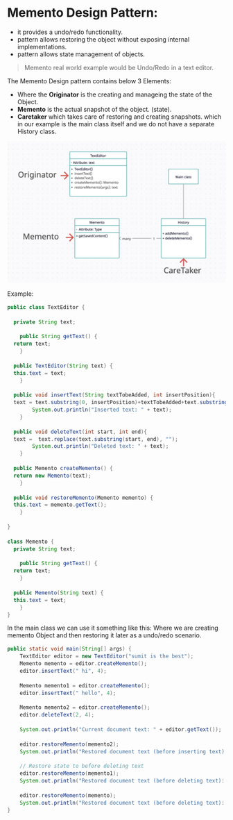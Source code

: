 # Memento Design Pattern:
* it provides a undo/redo functionality.
* pattern allows restoring the object without exposing internal implementations.
* pattern allows state management of objects.

> Memento real world example would be Undo/Redo in a text editor.

The Memento Design pattern contains below 3 Elements:
* Where the **Originator** is the creating and manageing the state of the Object.  
* **Memento** is the actual snapshot of the object. (state).  
* **Caretaker** which takes care of restoring and creating snapshots. which in our example is the main class itself and we do not have a separate History class.  

<img src="memento_class.png" class="img-responsive" alt=""> 

Example: 

```java 
public class TextEditor {  
  
  private String text;  
  
    public String getText() {  
  return text;  
    }  
  
  public TextEditor(String text) {  
  this.text = text;  
    }  
  
  public void insertText(String textTobeAdded, int insertPosition){  
  text = text.substring(0, insertPosition)+textTobeAdded+text.substring(insertPosition);  
        System.out.println("Inserted text: " + text);  
    }  
  
  public void deleteText(int start, int end){  
  text =  text.replace(text.substring(start, end), "");  
        System.out.println("Deleted text: " + text);  
    }  
  
  public Memento createMemento() {  
  return new Memento(text);  
    }  
  
  public void restoreMemento(Memento memento) {  
  this.text = memento.getText();  
    }  
  
}  
  
class Memento {  
  private String text;  
  
    public String getText() {  
  return text;  
    }  
  
  public Memento(String text) {  
  this.text = text;  
    }  
}
```

In the main class we can use it something like this: 
Where we are creating memento Object and then restoring it later as a undo/redo scenario.

```java
public static void main(String[] args) {  
    TextEditor editor = new TextEditor("sumit is the best");  
    Memento memento = editor.createMemento();  
    editor.insertText(" hi", 4);  
  
    Memento memento1 = editor.createMemento();  
    editor.insertText(" hello", 4);  
  
    Memento memento2 = editor.createMemento();  
    editor.deleteText(2, 4);  
  
    System.out.println("Current document text: " + editor.getText());  
  
    editor.restoreMemento(memento2);  
    System.out.println("Restored document text (before inserting text): " + editor.getText());  
  
    // Restore state to before deleting text  
    editor.restoreMemento(memento1);  
    System.out.println("Restored document text (before deleting text): " + editor.getText());  
  
    editor.restoreMemento(memento);  
    System.out.println("Restored document text (before deleting text): " + editor.getText());  
}
```
